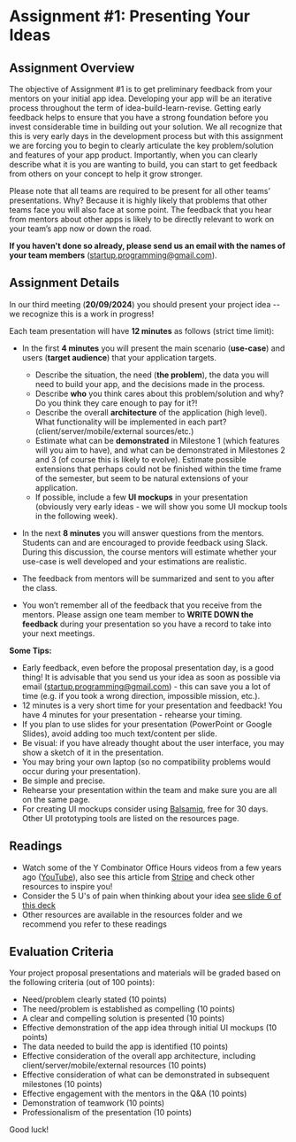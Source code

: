
# Assignment #1: Presenting Your Ideas

## Assignment Overview 

The objective of Assignment #1 is to get preliminary feedback from your mentors on your initial app idea. Developing your app will be an iterative process throughout the term of idea-build-learn-revise. Getting early feedback helps to ensure that you have a strong foundation before you invest considerable time in building out your solution. We all recognize that this is very early days in the development process but with this assignment we are forcing you to begin to clearly articulate the key problem/solution and features of your app product. Importantly, when you can clearly describe what it is you are wanting to build, you can start to get feedback from others on your concept to help it grow stronger.

Please note that all teams are required to be present for all other teams’ presentations. Why? Because it is highly likely that problems that other teams face you will also face at some point. The feedback that you hear from mentors about other apps is likely to be directly relevant to work on your team’s app now or down the road.

**If you haven't done so already, please send us an email with the names of your team members** ([startup.programming@gmail.com](mailto:startup.programming@gmail.com)).

## Assignment Details 

In our third meeting (**20/09/2024**) you should present your project idea -- we recognize this is a work in progress!

Each team presentation will have **12 minutes** as follows (strict time limit):

- In the first **4 minutes** you will present the main scenario (**use-case**) and users (**target audience**) that your application targets.
    - Describe the situation, the need (**the problem**), the data you will need to build your app, and the decisions made in the process.
    - Describe **who** you think cares about this problem/solution and why? Do you think they care enough to pay for it?!
    - Describe the overall **architecture** of the application (high level). What functionality will be implemented in each part? (client/server/mobile/external sources/etc.)
    - Estimate what can be **demonstrated** in Milestone 1 (which features will you aim to have), and what can be demonstrated in Milestones 2 and 3 (of course this is likely to evolve). Estimate possible extensions that perhaps could not be finished within the time frame of the semester, but seem to be natural extensions of your application.
    - If possible, include a few **UI mockups** in your presentation (obviously very early ideas - we will show you some UI mockup tools in the following week).
    
- In the next **8 minutes** you will answer questions from the mentors.  Students can and are encouraged to provide feedback using Slack. During this discussion, the course mentors will estimate whether your use-case is well developed and your estimations are realistic.
- The feedback from mentors will be summarized and sent to you after the class.
- You won’t remember all of the feedback that you receive from the mentors. Please assign one team member to **WRITE DOWN the feedback** during your presentation so you have a record to take into your next meetings.


**Some Tips:**

- Early feedback, even before the proposal presentation day, is a good thing! It is advisable that you send us your idea as soon as possible via email ([startup.programming@gmail.com](mailto:startup.programming@gmail.com)) - this can save you a lot of time (e.g. if you took a wrong direction, impossible mission, etc.).
- 12 minutes is a very short time for your presentation and feedback! You have 4 minutes for your presentation - rehearse your timing.
- If you plan to use slides for your presentation (PowerPoint or Google Slides), avoid adding too much text/content per slide. 
- Be visual: if you have already thought about the user interface, you may show a sketch of it in the presentation.
- You may bring your own laptop (so no compatibility problems would occur during your presentation).
- Be simple and precise.
- Rehearse your presentation within the team and make sure you are all on the same page.
- For creating UI mockups consider using [Balsamiq](https://balsamiq.com/download/), free for 30 days. Other UI prototyping tools are listed on the resources page.

## Readings
- Watch some of the Y Combinator Office Hours videos from a few years ago ([YouTube](https://www.youtube.com/watch?v=9cWPxuxqdGQ)), also see this article from [Stripe](https://stripe.com/en-ca/guides/atlas/pitching) and check other resources to inspire you!
- Consider the 5 U's of pain when thinking about your idea [see slide 6 of this deck](https://www.slideshare.net/zephram/the-ideal-business-idea)
- Other resources are available in the resources folder and we recommend you refer to these readings

## Evaluation Criteria

Your project proposal presentations and materials will be graded based on the following criteria (out of 100 points):

- Need/problem clearly stated	(10 points)
- The need/problem is established as compelling (10 points)
- A clear and compelling solution is presented (10 points)
- Effective demonstration of the app idea through initial UI mockups (10 points)
- The data needed to build the app is identified (10 points)
- Effective consideration of the overall app architecture, including client/server/mobile/external resources (10 points)
- Effective consideration of what can be demonstrated in subsequent milestones (10 points)
- Effective engagement with the mentors in the Q&A (10 points)
- Demonstration of teamwork (10 points)
- Professionalism of the presentation (10 points)

Good luck!
